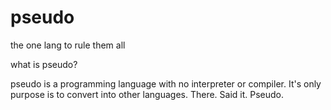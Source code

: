 # pseudo
the one lang to rule them all


what is pseudo?

pseudo is a programming language with no interpreter or compiler. It's only purpose is to convert into other languages. There. Said it. Pseudo.
